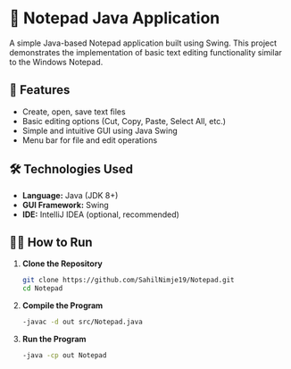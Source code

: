 # 📝 Notepad Java Application

A simple Java-based Notepad application built using Swing. This project demonstrates the implementation of basic text editing functionality similar to the Windows Notepad.

## 🚀 Features

- Create, open, save text files
- Basic editing options (Cut, Copy, Paste, Select All, etc.)
- Simple and intuitive GUI using Java Swing
- Menu bar for file and edit operations

## 🛠️ Technologies Used

- **Language:** Java (JDK 8+)
- **GUI Framework:** Swing
- **IDE:** IntelliJ IDEA (optional, recommended)

## 🧑‍💻 How to Run

1. **Clone the Repository**
   ```bash
   git clone https://github.com/SahilNimje19/Notepad.git
   cd Notepad
2. **Compile the Program**
   ```bash
   -javac -d out src/Notepad.java

4. **Run the Program**
   ```bash
   -java -cp out Notepad
   

